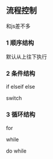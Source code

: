 ## 流程控制

和js差不多

### 1 顺序结构

默认从上往下执行

### 2 条件结构

if elseif else

switch

### 3 循环结构

for 

while

do while

